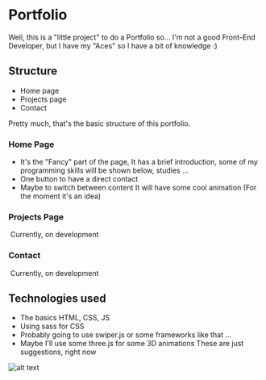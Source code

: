 # Portfolio

Well, this is a "little project" to do a Portfolio so… I'm not a good Front-End Developer, but I have my "Aces" so I have a bit of knowledge :)

## Structure
  * Home page 
  * Projects page
  * Contact

Pretty much, that's the basic structure of this portfolio.

### Home Page
  * It's the "Fancy" part of the page, It has a brief introduction, some of my programming skills will be shown below, studies ...
  * One button to have a direct contact
  * Maybe to switch between content It will have some cool animation (For the moment it's an idea)

### Projects Page
 Currently, on development
 
### Contact
 Currently, on development
 
## Technologies used
  * The basics HTML, CSS, JS
  * Using sass for CSS
  * Probably going to use swiper.js or some frameworks like that …
  * Maybe I'll use some three.js for some 3D animations
These are just suggestions, right now

![alt text](https://i.imgur.com/LPki9n3.jpg)
